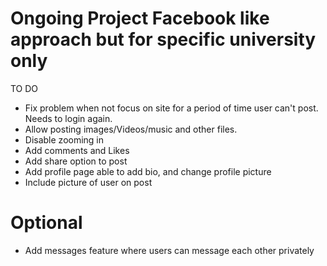 # Ongoing Project Facebook like approach but for specific university only

TO DO
- Fix problem when not focus on site for a period of time user can't post. Needs to login again.
- Allow posting images/Videos/music and other files.
- Disable zooming in
- Add comments and Likes
- Add share option to post
- Add profile page able to add bio, and change profile picture
- Include picture of user on post

# Optional
- Add messages feature where users can message each other privately
